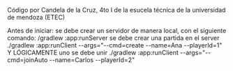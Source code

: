 Código por Candela de la Cruz, 4to I de la esucela técnica de la universidad de mendoza (ETEC)

Antes de iniciar:
  se debe crear un servidor de manera local, con el siguiente comando:
    /gradlew :app:runServer
  se debe crear una partida en el server
    ./gradlew :app:runClient --args="--cmd=create --name=Ana --playerId=1"
  Y LÓGICAMENTE uno se debe unir
    ./gradlew :app:runClient --args="--cmd=joinAuto --name=Carlos --playerId=2"
